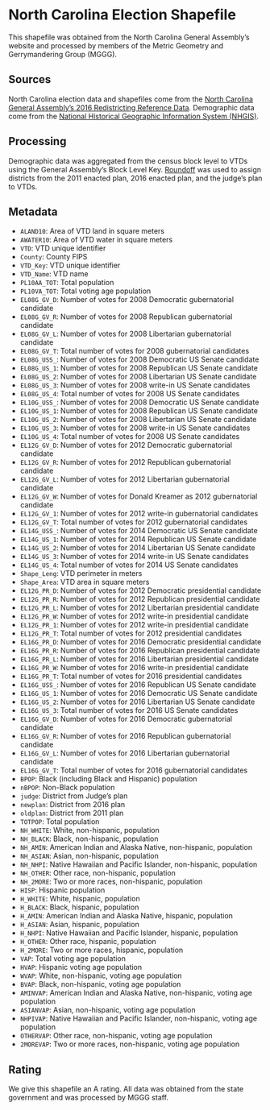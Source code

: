 # North Carolina Election Shapefile
This shapefile was obtained from the North Carolina General Assembly’s website and processed by members of the Metric Geometry and Gerrymandering Group (MGGG). 

## Sources
North Carolina election data and shapefiles come from the [North Carolina General Assembly’s 2016 Redistricting Reference Data](https://www.ncleg.gov/RnR/Redistricting/BaseData2016). Demographic data come from the [National Historical Geographic Information System (NHGIS)](https://www.nhgis.org).

## Processing
Demographic data was aggregated from the census block level to VTDs using the General Assembly’s Block Level Key. [Roundoff](https://github.com/gerrymandr/Preprocessing) was used to assign districts from the 2011 enacted plan, 2016 enacted plan, and the judge’s plan to VTDs.

## Metadata
* `ALAND10`: Area of VTD land in square meters
* `AWATER10`: Area of VTD water in square meters
* `VTD`: VTD unique identifier
* `County`: County FIPS
* `VTD_Key`: VTD unique identifier
* `VTD_Name`: VTD name
* `PL10AA_TOT`: Total population
* `PL10VA_TOT`: Total voting age population
* `EL08G_GV_D`: Number of votes for 2008 Democratic gubernatorial candidate
* `EL08G_GV_R`: Number of votes for 2008 Republican gubernatorial candidate
* `EL08G_GV_L`: Number of votes for 2008 Libertarian gubernatorial candidate
* `EL08G_GV_T`: Total number of votes for 2008 gubernatorial candidates
* `EL08G_USS_`: Number of votes for 2008 Democratic US Senate candidate
* `EL08G_US_1`: Number of votes for 2008 Republican US Senate candidate
* `EL08G_US_2`: Number of votes for 2008 Libertarian US Senate candidate
* `EL08G_US_3`: Number of votes for 2008 write-in US Senate candidates
* `EL08G_US_4`: Total number of votes for 2008 US Senate candidates
* `EL10G_USS_`: Number of votes for 2008 Democratic US Senate candidate
* `EL10G_US_1`: Number of votes for 2008 Republican US Senate candidate
* `EL10G_US_2`: Number of votes for 2008 Libertarian US Senate candidate
* `EL10G_US_3`: Number of votes for 2008 write-in US Senate candidates
* `EL10G_US_4`: Total number of votes for 2008 US Senate candidates
* `EL12G_GV_D`: Number of votes for 2012 Democratic gubernatorial candidate
* `EL12G_GV_R`: Number of votes for 2012 Republican gubernatorial candidate
* `EL12G_GV_L`: Number of votes for 2012 Libertarian gubernatorial candidate
* `EL12G_GV_W`: Number of votes for Donald Kreamer as 2012 gubernatorial candidate
* `EL12G_GV_1`: Number of votes for 2012 write-in gubernatorial candidates
* `EL12G_GV_T`: Total number of votes for 2012 gubernatorial candidates
* `EL14G_USS_`: Number of votes for 2014 Democratic US Senate candidate
* `EL14G_US_1`: Number of votes for 2014 Republican US Senate candidate
* `EL14G_US_2`: Number of votes for 2014 Libertarian US Senate candidate
* `EL14G_US_3`: Number of votes for 2014 write-in US Senate candidates
* `EL14G_US_4`: Total number of votes for 2014 US Senate candidates
* `Shape_Leng`: VTD perimeter in meters
* `Shape_Area`: VTD area in square meters
* `EL12G_PR_D`: Number of votes for 2012 Democratic presidential candidate
* `EL12G_PR_R`: Number of votes for 2012 Republican presidential candidate
* `EL12G_PR_L`: Number of votes for 2012 Libertarian presidential candidate
* `EL12G_PR_W`: Number of votes for 2012 write-in presidential candidate
* `EL12G_PR_1`: Number of votes for 2012 write-in presidential candidate
* `EL12G_PR_T`: Total number of votes for 2012 presidential candidates
* `EL16G_PR_D`: Number of votes for 2016 Democratic presidential candidate
* `EL16G_PR_R`: Number of votes for 2016 Republican presidential candidate
* `EL16G_PR_L`: Number of votes for 2016 Libertarian presidential candidate
* `EL16G_PR_W`: Number of votes for 2016 write-in presidential candidate
* `EL16G_PR_T`:  Total number of votes for 2016 presidential candidates
* `EL16G_USS_`: Number of votes for 2016 Republican US Senate candidate
* `EL16G_US_1`: Number of votes for 2016 Democratic US Senate candidate
* `EL16G_US_2`: Number of votes for 2016 Libertarian US Senate candidate
* `EL16G_US_3`: Total number of votes for 2016 US Senate candidates
* `EL16G_GV_D`: Number of votes for 2016 Democratic gubernatorial candidate
* `EL16G_GV_R`: Number of votes for 2016 Republican gubernatorial candidate
* `EL16G_GV_L`: Number of votes for 2016 Libertarian gubernatorial candidate
* `EL16G_GV_T`: Total number of votes for 2016 gubernatorial candidates
* `BPOP`: Black (including Black and Hispanic) population
* `nBPOP`: Non-Black population
* `judge`: District from Judge’s plan
* `newplan`: District from 2016 plan
* `oldplan`: District from 2011 plan
* `TOTPOP`: Total population 
* `NH_WHITE`: White, non-hispanic, population
* `NH_BLACK`: Black, non-hispanic, population
* `NH_AMIN`: American Indian and Alaska Native, non-hispanic, population
* `NH_ASIAN`: Asian, non-hispanic, population
* `NH_NHPI`: Native Hawaiian and Pacific Islander, non-hispanic, population
* `NH_OTHER`: Other race, non-hispanic, population
* `NH_2MORE`: Two or more races, non-hispanic, population
* `HISP`: Hispanic population
* `H_WHITE`: White, hispanic, population
* `H_BLACK`: Black, hispanic, population
* `H_AMIN`: American Indian and Alaska Native, hispanic, population
* `H_ASIAN`: Asian, hispanic, population
* `H_NHPI`: Native Hawaiian and Pacific Islander, hispanic, population
* `H_OTHER`: Other race, hispanic, population
* `H_2MORE`: Two or more races, hispanic, population
* `VAP`: Total voting age population
* `HVAP`: Hispanic voting age population
* `WVAP`: White, non-hispanic, voting age population
* `BVAP`: Black, non-hispanic, voting age population
* `AMINVAP`: American Indian and Alaska Native, non-hispanic, voting age population
* `ASIANVAP`: Asian, non-hispanic, voting age population
* `NHPIVAP`: Native Hawaiian and Pacific Islander, non-hispanic, voting age population
* `OTHERVAP`: Other race, non-hispanic, voting age population
* `2MOREVAP`: Two or more races, non-hispanic, voting age population


## Rating
We give this shapefile an A rating. All data was obtained from the state government and was processed by MGGG staff.
